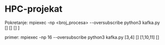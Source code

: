 # HPC-projekat

Pokretanje:
  mpiexec -np <broj_procesa> --oversubscribe python3 kafka.py [<rangovi procesa za topic0>] [<rangovi procesa za topic1>] [<rangovi procesa za topic2>] <rangovi procesa za topic3>]
  
  primer: 
    mpiexec -np 16 --oversubscribe python3 kafka.py [3,4] [] [1,10,11] []
